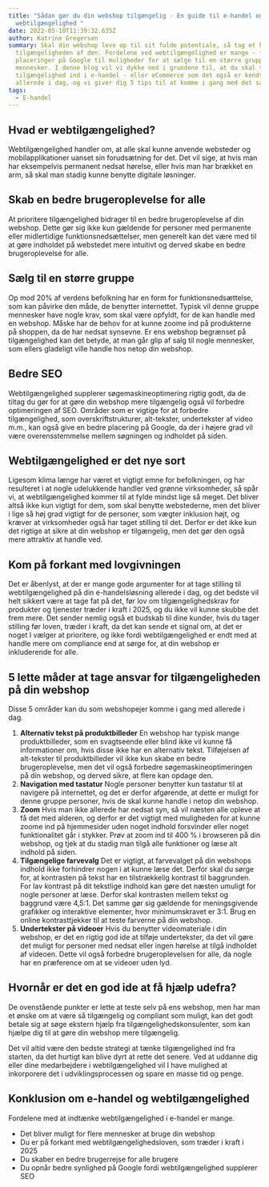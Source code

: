 ```yaml
---
title: "Sådan gør du din webshop tilgængelig - En guide til e-handel og
  webtilgængelighed "
date: 2022-05-10T11:39:32.635Z
author: Katrine Gregersen
summary: Skal din webshop leve op til sit fulde potentiale, så tag et kig på
  tilgængeligheden af den. Fordelene ved webtilgængelighed er mange - fra bedre
  placeringer på Google til muligheder for at sælge til en større gruppe
  mennesker. I denne blog vil vi dykke ned i grundene til, at du skal tænke
  tilgængelighed ind i e-handel - eller eCommerce som det også er kendt som -
  allerede i dag, og vi giver dig 5 tips til at komme i gang med det samme.
tags:
  - E-handel
---
```


## Hvad er webtilgængelighed?

Webtilgængelighed handler om, at alle skal kunne anvende websteder og mobilapplikationer uanset sin forudsætning for det. Det vil sige, at hvis man har eksempelvis permanent nedsat hørelse, eller hvis man har brækket en arm, så skal man stadig kunne benytte digitale løsninger. 

## Skab en bedre brugeroplevelse for alle

At prioritere tilgængelighed bidrager til en bedre brugeroplevelse af din webshop. Dette gør sig ikke kun gældende for personer med permanente eller midlertidige funktionsnedsættelser, men generelt kan det være med til at gøre indholdet på webstedet mere intuitivt og derved skabe en bedre brugeroplevelse for alle. 

## Sælg til en større gruppe

Op mod 20% af verdens befolkning har en form for funktionsnedsættelse, som kan påvirke den måde, de benytter internettet. Typisk vil denne gruppe mennesker have nogle krav, som skal være opfyldt, for de kan handle med en webshop. Måske har de behov for at kunne zoome ind på produkterne på shoppen, da de har nedsat synsevne. Er ens webshop begrænset på tilgængelighed kan det betyde, at man går glip af salg til nogle mennesker, som ellers gladeligt ville handle hos netop din webshop. 

## Bedre SEO

Webtilgængelighed supplerer søgemaskineoptimering rigtig godt, da de tiltag du gør for at gøre din webshop mere tilgængelig også vil forbedre optimeringen af SEO. Områder som er vigtige for at forbedre tilgængelighed, som overskriftstrukturer, alt-tekster, undertekster af video m.m., kan også give en bedre placering på Google, da der i højere grad vil være overensstemmelse mellem søgningen og indholdet på siden. 

## Webtilgængelighed er det nye sort

Ligesom klima længe har været et vigtigt emne for befolkningen, og har resulteret i at nogle udelukkende handler ved grønne virksomheder, så spår vi, at webtilgængelighed kommer til at fylde mindst lige så meget. Det bliver altså ikke kun vigtigt for dem, som skal benytte webstederne, men det bliver i lige så høj grad vigtigt for de personer, som vægter inklusion højt, og kræver at virksomheder også har taget stilling til det. Derfor er det ikke kun det rigtige at sikre at din webshop er tilgængelig, men det gør den også mere attraktiv at handle ved. 

## Kom på forkant med lovgivningen

Det er åbenlyst, at der er mange gode argumenter for at tage stilling til webtilgængelighed på din e-handelsløsning allerede i dag, og det bedste vil helt sikkert være at tage fat på det, før lov om tilgængelighedskrav for produkter og tjenester træder i kraft i 2025, og du ikke vil kunne skubbe det frem mere. Det sender nemlig også et budskab til dine kunder, hvis du tager stilling før loven, træder i kraft, da det kan sende et signal om, at det er noget I vælger at prioritere, og ikke fordi webtilgængelighed er endt med at handle mere om compliance end at sørge for, at din webshop er inkluderende for alle. 

## 5 lette måder at tage ansvar for tilgængeligheden på din webshop

Disse 5 områder kan du som webshopejer komme i gang med allerede i dag. 

1. **Alternativ tekst på produktbilleder** 
   En webshop har typisk mange produktbilleder, som en svagtseende eller blind ikke vil kunne få informationer om, hvis disse ikke har en alternativ tekst. Tilføjelsen af alt-tekster til produktbilleder vil ikke kun skabe en bedre brugeroplevelse, men det vil også forbedre søgemaskineoptimeringen på din webshop, og derved sikre, at flere kan opdage den. 
2. **Navigation med tastatur** 
   Nogle personer benytter kun tastatur til at navigere på internettet, og det er derfor afgørende, at dette er muligt for denne gruppe personer, hvis de skal kunne handle i netop din webshop.  
3. **Zoom**
   Hvis man ikke allerede har nedsat syn, så vil næsten alle opleve at få det med alderen, og derfor er det vigtigt med muligheden for at kunne zoome ind på hjemmesider uden noget indhold forsvinder eller noget funktionalitet går i stykker. Prøv at zoom ind til 400 % i browseren på din webshop, og tjek at du stadig man tilgå alle funktioner og læse alt indhold på siden.  
4. **Tilgængelige farvevalg**
   Det er vigtigt, at farvevalget på din webshops indhold ikke forhindrer nogen i at kunne læse det. Derfor skal du sørge for, at kontrasten på tekst har en tilstrækkelig kontrast til baggrunden. For lav kontrast på dit tekstlige indhold kan gøre det næsten umuligt for nogle personer at læse. Derfor skal kontrasten mellem tekst og baggrund være 4,5:1. Det samme gør sig gældende for meningsgivende grafikker og interaktive elementer, hvor minimumskravet er 3:1. Brug en online kontrasttjekker til at teste farverne på din webshop.  
5. **Undertekster på videoer** 
   Hvis du benytter videomateriale i din webshop, er det en rigtig god ide at tilføje undertekster, da det vil gøre det muligt for personer med nedsat eller ingen hørelse at tilgå indholdet af videoen. Dette vil også forbedre brugeroplevelsen for alle, da nogle har en præference om at se videoer uden lyd. 

## Hvornår er det en god ide at få hjælp udefra?

De ovenstående punkter er lette at teste selv på ens webshop, men har man et ønske om at være så tilgængelig og compliant som muligt, kan det godt betale sig at søge ekstern hjælp fra tilgængelighedskonsulenter, som kan hjælpe dig til at gøre din webshop mere tilgængelig. 

Det vil altid være den bedste strategi at tænke tilgængelighed ind fra starten, da det hurtigt kan blive dyrt at rette det senere. Ved at uddanne dig eller dine medarbejdere i webtilgængelighed vil I have mulighed at inkorporere det i udviklingsprocessen og spare en masse tid og penge.    

## Konklusion om e-handel og webtilgængelighed 
Fordelene med at indtænke webtilgængelighed i e-handel er mange. 

* Det bliver muligt for flere mennesker at bruge din webshop
* Du er på forkant med webtilgængelighedsloven, som træder i kraft i 2025
* Du skaber en bedre brugerrejse for alle brugere 
* Du opnår bedre synlighed på Google fordi webtilgængelighed supplerer SEO